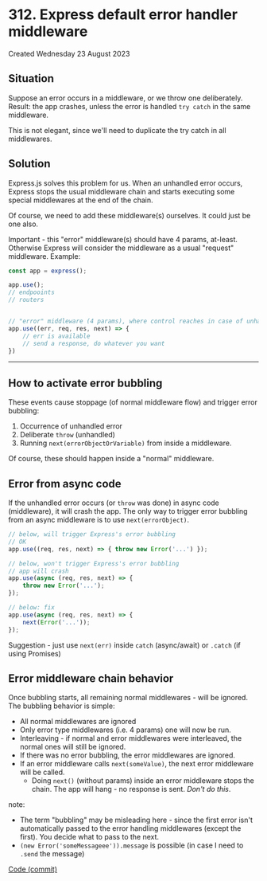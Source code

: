 # 312. Express default error handler middleware
Created Wednesday 23 August 2023

## Situation
Suppose an error occurs in a middleware, or we throw one deliberately. Result: the app crashes, unless the error is handled `try catch` in the same middleware.

This is not elegant, since we'll need to duplicate the try catch in all middlewares.


## Solution
Express.js solves this problem for us.
When an unhandled error occurs, Express stops the usual middleware chain and starts executing some special middlewares at the end of the chain.

Of course, we need to add these middleware(s) ourselves. It could just be one also.

Important - this "error" middleware(s) should have 4 params, at-least. 
Otherwise Express will consider the middleware as a usual "request" middleware. Example:

```js
const app = express();

app.use();
// endpooints
// routers


// "error" middleware (4 params), where control reaches in case of unhandled error
app.use((err, req, res, next) => {
	// err is available
	// send a response, do whatever you want
})
```


---
## How to activate error bubbling
These events cause stoppage (of normal middleware flow) and trigger error bubbling:
1. Occurrence of unhandled error
2. Deliberate `throw` (unhandled)
3. Running `next(errorObjectOrVariable)` from inside a middleware.

Of course, these should happen inside a "normal" middleware.


## Error from async code
If the unhandled error occurs (or `throw` was done) in async code (middleware), it will crash the app. 
The only way to trigger error bubbling from an async middleware is to use `next(errorObject)`.

```js
// below, will trigger Express's error bubbling
// OK
app.use((req, res, next) => { throw new Error('...') });

// below, won't trigger Express's error bubbling
// app will crash
app.use(async (req, res, next) => {
	throw new Error('...');
});

// below: fix
app.use(async (req, res, next) => { 
	next(Error('...'));
});
```

Suggestion - just use `next(err)` inside `catch` (async/await) or `.catch` (if using Promises)


## Error middleware chain behavior
Once bubbling starts, all remaining normal middlewares - will be ignored. The bubbling behavior is simple:
- All normal middlewares are ignored
- Only error type middlewares (i.e. 4 params) one will now be run.
- Interleaving - if normal and error middlewares were interleaved, the normal ones will still be ignored.
- If there was no error bubbling, the error middlewares are ignored.
- If an error middleware calls `next(someValue)`, the next error middleware will be called.
	- Doing `next()` (without params) inside an error middleware stops the chain. The app will hang - no response is sent. *Don't do this*.


note: 
- The term "bubbling" may be misleading here - since the first error isn't automatically passed to the error handling middlewares (except the first). You decide what to pass to the next.
- `(new Error('someMessageee')).message` is possible (in case I need to `.send` the message)

[Code (commit)](https://github.com/exemplar-codes/online-shop-nodejs-branches/commit/77ce492c8c822d692c70fb4b57cfeb040a78cc9e)